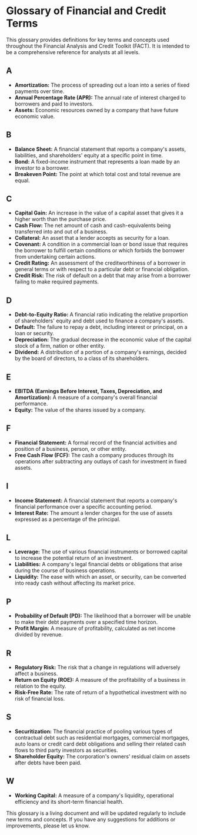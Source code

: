 # Glossary of Financial and Credit Terms

This glossary provides definitions for key terms and concepts used throughout the Financial Analysis and Credit Toolkit (FACT). It is intended to be a comprehensive reference for analysts at all levels.

## A

*   **Amortization:** The process of spreading out a loan into a series of fixed payments over time.
*   **Annual Percentage Rate (APR):** The annual rate of interest charged to borrowers and paid to investors.
*   **Assets:** Economic resources owned by a company that have future economic value.

## B

*   **Balance Sheet:** A financial statement that reports a company's assets, liabilities, and shareholders' equity at a specific point in time.
*   **Bond:** A fixed-income instrument that represents a loan made by an investor to a borrower.
*   **Breakeven Point:** The point at which total cost and total revenue are equal.

## C

*   **Capital Gain:** An increase in the value of a capital asset that gives it a higher worth than the purchase price.
*   **Cash Flow:** The net amount of cash and cash-equivalents being transferred into and out of a business.
*   **Collateral:** An asset that a lender accepts as security for a loan.
*   **Covenant:** A condition in a commercial loan or bond issue that requires the borrower to fulfill certain conditions or which forbids the borrower from undertaking certain actions.
*   **Credit Rating:** An assessment of the creditworthiness of a borrower in general terms or with respect to a particular debt or financial obligation.
*   **Credit Risk:** The risk of default on a debt that may arise from a borrower failing to make required payments.

## D

*   **Debt-to-Equity Ratio:** A financial ratio indicating the relative proportion of shareholders' equity and debt used to finance a company's assets.
*   **Default:** The failure to repay a debt, including interest or principal, on a loan or security.
*   **Depreciation:** The gradual decrease in the economic value of the capital stock of a firm, nation or other entity.
*   **Dividend:** A distribution of a portion of a company's earnings, decided by the board of directors, to a class of its shareholders.

## E

*   **EBITDA (Earnings Before Interest, Taxes, Depreciation, and Amortization):** A measure of a company's overall financial performance.
*   **Equity:** The value of the shares issued by a company.

## F

*   **Financial Statement:** A formal record of the financial activities and position of a business, person, or other entity.
*   **Free Cash Flow (FCF):** The cash a company produces through its operations after subtracting any outlays of cash for investment in fixed assets.

## I

*   **Income Statement:** A financial statement that reports a company's financial performance over a specific accounting period.
*   **Interest Rate:** The amount a lender charges for the use of assets expressed as a percentage of the principal.

## L

*   **Leverage:** The use of various financial instruments or borrowed capital to increase the potential return of an investment.
*   **Liabilities:** A company's legal financial debts or obligations that arise during the course of business operations.
*   **Liquidity:** The ease with which an asset, or security, can be converted into ready cash without affecting its market price.

## P

*   **Probability of Default (PD):** The likelihood that a borrower will be unable to make their debt payments over a specified time horizon.
*   **Profit Margin:** A measure of profitability, calculated as net income divided by revenue.

## R

*   **Regulatory Risk:** The risk that a change in regulations will adversely affect a business.
*   **Return on Equity (ROE):** A measure of the profitability of a business in relation to the equity.
*   **Risk-Free Rate:** The rate of return of a hypothetical investment with no risk of financial loss.

## S

*   **Securitization:** The financial practice of pooling various types of contractual debt such as residential mortgages, commercial mortgages, auto loans or credit card debt obligations and selling their related cash flows to third party investors as securities.
*   **Shareholder Equity:** The corporation's owners' residual claim on assets after debts have been paid.

## W

*   **Working Capital:** A measure of a company's liquidity, operational efficiency and its short-term financial health.

This glossary is a living document and will be updated regularly to include new terms and concepts. If you have any suggestions for additions or improvements, please let us know.
